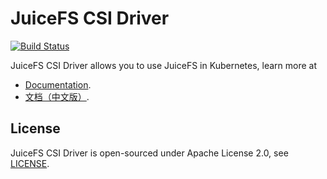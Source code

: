 # JuiceFS CSI Driver

[![Build Status](https://travis-ci.com/juicedata/juicefs-csi-driver.svg?token=ACsZ5AkewTgk5D5wzzds&branch=master)](https://travis-ci.com/juicedata/juicefs-csi-driver)

JuiceFS CSI Driver allows you to use JuiceFS in Kubernetes, learn more at

* [Documentation](https://juicefs.com/docs/csi/introduction).
* [文档（中文版）](https://juicefs.com/docs/zh/csi/introduction/).

## License

JuiceFS CSI Driver is open-sourced under Apache License 2.0, see [LICENSE](LICENSE).
